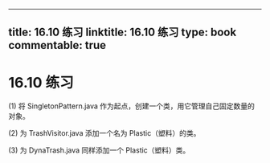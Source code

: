 
---
title: 16.10 练习
linktitle: 16.10 练习
type: book
commentable: true
---

# 16.10 练习

(1) 将 SingletonPattern.java 作为起点，创建一个类，用它管理自己固定数量的对象。

(2) 为 TrashVisitor.java 添加一个名为 Plastic（塑料）的类。

(3) 为 DynaTrash.java 同样添加一个 Plastic（塑料）类。

    